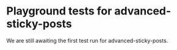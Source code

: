 # Playground tests for advanced-sticky-posts
We are still awaiting the first test run for advanced-sticky-posts.
